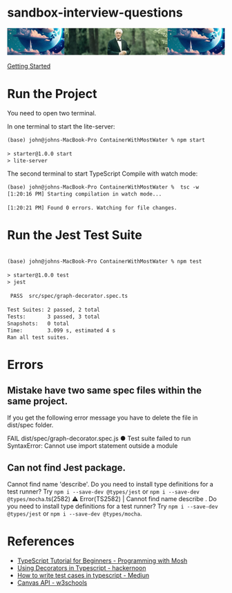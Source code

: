 # sandbox-interview-questions

<img src="https://github.com/churchofscyence/resources/blob/main/banners/banner-thomas-edison.png" alt="Thomas Edison">

<a href="https://churchofscyence.github.io/sandbox-dynamic-programming/">Getting Started</a>

# Run the Project

You need to open two terminal.

In one terminal to start the lite-server:
```
(base) john@johns-MacBook-Pro ContainerWithMostWater % npm start

> starter@1.0.0 start
> lite-server
```

The second terminal to start TypeScript Compile with watch mode:

```
(base) john@johns-MacBook-Pro ContainerWithMostWater %  tsc -w
[1:20:16 PM] Starting compilation in watch mode...

[1:20:21 PM] Found 0 errors. Watching for file changes.

```


# Run the Jest Test Suite

```

(base) john@johns-MacBook-Pro ContainerWithMostWater % npm test

> starter@1.0.0 test
> jest

 PASS  src/spec/graph-decorator.spec.ts

Test Suites: 2 passed, 2 total
Tests:       3 passed, 3 total
Snapshots:   0 total
Time:        3.099 s, estimated 4 s
Ran all test suites.

```

# Errors

## Mistake have two same spec files within the same project.
If you get the following error message you have to delete the file in dist/spec folder. 

 FAIL  dist/spec/graph-decorator.spec.js
  ● Test suite failed to run
SyntaxError: Cannot use import statement outside a module

## Can not find Jest package.
Cannot find name 'describe'. Do you need to install type definitions for a test runner? Try `npm i --save-dev @types/jest` or `npm i --save-dev @types/mocha`.ts(2582)
⚠ Error(TS2582)  | 
Cannot find name describe . Do you need to install type definitions for a test runner? Try `npm i --save-dev @types/jest` or `npm i --save-dev @types/mocha`.

# References
* [TypeScript Tutorial for Beginners - Programming with Mosh](https://www.youtube.com/watch?v=d56mG7DezGs)
* [Using Decorators in Typescript - hackernoon](https://hackernoon.com/using-decorators-in-typescript)
* [How to write test cases in typescript - Mediun](https://bootcamp.uxdesign.cc/how-to-write-test-cases-in-typescript-fa7a263b7833)     
* [Canvas API - w3schools](https://www.w3schools.com/jsref/api_canvas.asp)          
